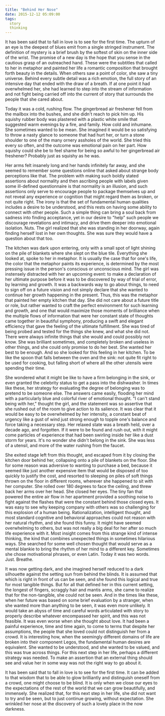```yaml
---
title: "Behind Her Nose"
date: 2015-12-12 05:09:00
tags:
  story
  thinking
---
```


It has been said that to fall in love is to see for the first time. The upturn of an eye is the deepest of blues emit from a single stringed instrument. The definition of mystery is a brief brush by the softest of skin on the inner side of the wrist.  The promise of a new day is the hope that you sense in the cautious grasp of an outreached hand. These were the subtitles that called to her in metaphor and painted her life a romantic composition that brought forth beauty in the details. When others saw a point of color, she saw a tiny universe. Behind every subtle detail was a rich emotion, the full story of an intensive day that ended with the draw of a breath. If at one point it had overwhelmed her, she had learned to step into the stream of information and not fight being carried off into the current of story that surrounds the people that she cared about.

Today it was a cold, rushing flow. The gingerbread air freshener fell from the mailbox into the bushes, and she didn't reach to pick him up. His squishy rubber body was plastered with a plastic white smile that suggested warm evenings by a fire, and family. How cold and inhumane. She sometimes wanted to be mean. She imagined it would be so satisfying to throw a nasty glance to someone that had hurt her, or turn a stone shoulder to one of the many ornery assholes of the world. She tried this every so often, and the outcome was emotional pain on her part. How squishy could she be to feel shame for being so awful to her gingerbread air freshener? Probably just as squishy as he was. 

Her arms felt insanely long and her hands infinitely far away, and she seemed to remember some questions online that asked about strange body perceptions like that. The problem with making such boldly stated assertions about normality and then ascribing people with labels given some ill-defined questionnaire is that normality is an illusion, and such assertions only serve to encourage people to package themselves up and not reveal any experience or cognition that might regard them as broken, or not quite right. The irony is that the set of fundamental human qualities includes a desire to be understood, and this rests on having some ability to connect with other people. Such a simple thing can bring a soul back from sadness into finding acceptance, yet in our desire to "help" such people we discourage revelations and intimacy, and drive them deeper into emotional isolation. Nuts. The girl realized that she was standing in her doorway, again finding herself lost in her own thoughts. She was sure they would have a question about that too.

The kitchen was dark upon entering, only with a small spot of light shining on the pile of blankets where she slept on the blue tile. Everything she looked at, spoke to her in metaphor. It is usually the case that for one's life, the color that the metaphor paints its experience, is determined by the most pressing issue in the person's conscious or unconscious mind. The girl was instensely distracted with her an upcoming event: to make a declaration of her ultimate purpose before it was to be discovered by way of trial of error, by learning and growth. It was a backwards way to go about things, to need to sign off on a future vision and not simply declare that she wanted to continue her growth happening in the present. Thus, this was the metaphor that painted her empty kitchen that day. She did not care about a future title or role, but rather wanted to craft the perfect environment for such learning and growth, and one that would maximize those moments of brilliance when the multiple flows of information that were her constant state of thoughts came together in beautiful symphony, producing a swift and elegant efficiency that gave the feeling of the ultimate fulfillment. She was tired of being probed and tested for the things she knew, and what she did not. There were always infinite things that she would and could possibly not know. She was brilliant sometimes, and completely broken and useless in other things, and she could only promise to do her best. She wanted her best to be enough. And so she looked for this feeling in her kitchen. To be like the spoon that falls between the oven and the sink: not quite fit right to be used for cooking, but falling short of where all the other utensils were spending their time. 

She wondered what it might be like to have a firm belonging in the sink, or even granted the celebrity status to get a pass into the dishwasher. In times like these, her strategy for evaluating the degree of belonging was to pretend to be someone else. The answers came easily, flooding her mind with a particularly blue and colorful river of emotional thought. "I can't stand being with her," thought the girl, and the statement was so assertive that she rushed out of the room to give action to its salience. It was clear that it would be easy to be overwhelmed by her intensity, a constant beat of urgency like a gust of wind just strong enough to topple one's balance and force taking a necessary step. Her relaxed state was a breath held, over a decade ago, and forgotten. If it were to be found and rush out, with it might come particles of experience that had been swirling inside her like a dust storm for years. It's no wonder she didn't belong in the sink. She was less of a utensil, and more of the water rushing from the faucet.

She exited stage left from this thought, and escaped from it by closing the kitchen door behind her, collapsing onto a pile of blankets on the floor. She for some reason was adversive to wanting to purchase a bed, because it seemed like just another expensive item that would be disposed of too quickly to justify the cost, and resorted to sleeping on piles of soft things thrown on the floor in different rooms, wherever she happened to sit with her computer. She rolled over 180 degrees to face the ceiling, and threw back her arms over her head. She closed her eyes. The tiny fan that powered the entire air flow in her apartment provided a soothing noise to fight against the flashes that were the constant behind those closed eyes. It was easy to see why keeping company with others was so challenging for this explosion of a human being. Rationalization, intelligent thought, and most standard cognitive and behavioral approaches could not reason with her natural rhythm, and she found this funny. It might have seemed overwhelming to others, but was not really a big deal for her after so much life experience with it. Most insight comes from this strange kind of intense thinking, the kind that combines unexpected things in sometimes hilarious ways.  She searched for some well chosen thought that would serve as a mental blankie to bring the rhythm of her mind to a different key. Sometimes she chose motivational phrases, or even Latin. Today it was two words. Just. Breathe. 

It was now getting dark, and she imagined herself reduced to a dark silhouette against the setting sun from behind the blinds. It is assumed that which is right in front of us can be seen, and she found this logical and true for most tangible things. But for all that defined her in this current setting, the longest of fingers, scraggly hair and mantis arms, she came to realize that for the non-tangible, she could not be seen. And in the times like these, when her future was based on some brief evaluation by a stranger, when she wanted more than anything to be seen, it was even more unlikely. It would take an abyss of time and careful words articulated with story to properly describe whatever encompassed her spirit, and this was not feasible. It was even worse when she thought about love. It had been a painful experience, time and time again, to come to terms that despite her assumptions, the people that she loved could not distinguish her from a crowd. It is interesting how, when the seemingly different domains of life are broken into their component Legos, the fundamental human desires are equivalent. She wanted to be understood, and she wanted to be valued, and this was true across things. For this next step in her life, perhaps a different strategy was needed. To make an assertion that an external thing should see and value her in some way was not the right way to go about it.

It has been said that to fall in love is to see for the first time. It can be added to that wisdom that to be able to glow brilliantly and distinguish oneself from a crowd, one might choose to be blind. It is only when we close our eyes to the expectations of the rest of the world that we can grow beautifully, and immensely. She realized that, for this next step in her life, she did not want to try and be seen, but to just continue growing, without expectation. She wrinkled her nose at the discovery of such a lovely place in the now darkness.
